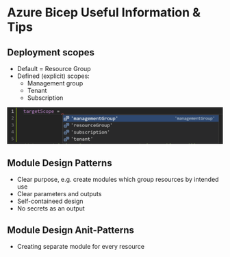 # Azure Bicep Useful Information & Tips

## Deployment scopes

* Default = Resource Group
* Defined (explicit) scopes:
    * Management group
    * Tenant
    * Subscription

![image](/Bicep/Images/BicepDeploymentTargetScopes.png)

## Module Design Patterns

* Clear purpose, e.g. create modules which group resources by intended use
* Clear parameters and outputs
* Self-containeed design
* No secrets as an output


## Module Design Anit-Patterns

* Creating separate module for every resource
